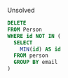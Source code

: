 
Unsolved

```sql
DELETE
FROM Person
WHERE id NOT IN (
  SELECT 
    MIN(id) AS id
  FROM person
  GROUP BY email
)
```